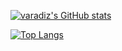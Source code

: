 [![varadiz's GitHub stats](https://github-readme-stats-varadiz.vercel.app/api?username=varadiz&show_icons=true&theme=tokyonight)](https://github.com/varadiz/github-readme-stats)

[![Top Langs](https://github-readme-stats-varadiz.vercel.app/api/top-langs/?username=varadiz&theme=tokyonight)](https://github.com/varadiz/github-readme-stats)
